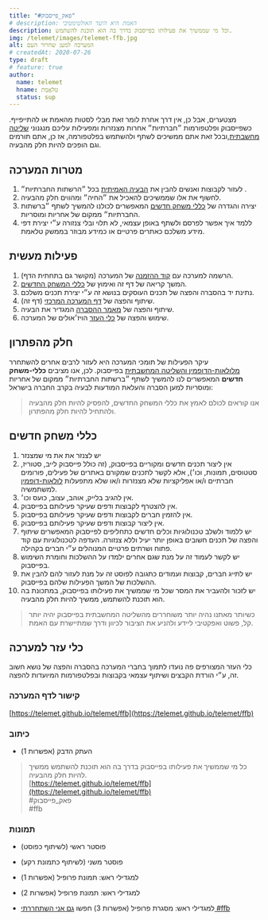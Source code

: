 ```yaml
---
title: "#פאק_פייסבוק"
# description: האמת היא היעד האולטימטיבי
description: וכל מי שממשיך את פעילותו בפייסבוק בדרך בה הוא תוכנת להשתמש.
img: /telemet/images/telemet-ffb.jpg
alt: המערכה למען שחרור העם
# createdAt: 2020-07-26
type: draft
# feature: true
author:
  name: telemet
  hname: טלאֱמֶת
  status: sup
---
```


מצטערים, אבל כן, אין דרך אחרת לומר זאת מבלי לסטות מהאמת או להתייפייף. כשפייסבוק ופלטפורמות ״חברתיות״ אחרות מצנזרות ומפעילות עליכם מנגנוני [שליטה מחשבתית](/tal.amitay/social-mind-control),ובכל זאת אתם ממשיכים לשתף ולהשתמש בפלטפורמה, אז כן, אתם תורמים וגם הופכים להיות חלק מהבעיה.

## מטרות המערכה

1. לעזור לקבוצות ואנשים להבין את [הבעיה האמיתית](/tal.amitay/social-mind-control) בכל ״הרשתות החברתיות״ .
2. לחשוף את אלו שממשיכים להאכיל את ״החיה״ ומהווים חלק מהבעיה.
1. יצירה והגדרה של [כללי משחק חדשים](#כללי-משחק-חדשים) המאפשרים לכולנו להמשיך לשתף ״ברשתות החברתיות״ ממקום של אחריות ומוסריות.
3. ללמד איך אפשר לפרסם ולשתף באופן עצמאי, לא תלוי ובלי צנזורה ע״י יצירת דפי מידע משלכם כאתרים פרטיים או כמידע מבוזר בממשק טלאמת.

## פעילות מעשית

1. הרשמה למערכה עם [קוד ההזמנה](/join?id=051F0EABF1&type=c) של המערכה (מקושר גם בתחתית הדף).
2. המשך קריאה של דף זה ואימוץ של [כללי המשחק החדשים](#כללי-משחק-חדשים).
3. נתינת יד בהסברה והפצה של תכנים העוסקים בנושא זה ע״י יצירת תכנים משלכם.
4. שיתוף והפצה של [דף המערכה המרכזי](/telemet/ffb) (דף זה).
5. שיתוף והפצה של [מאמר ההסברה](/tal.amitay/social-mind-control) המגדיר את הבעיה.
6. שימוש והפצה של [כלי העזר](#כלי-עזר-למערכה) הויז׳אולים של המערכה.


## חלק מהפתרון

עיקר הפעילות של תומכי המערכה היא לעזור לרבים אחרים להשתחרר [מלולאות-הדופמין והשליטה המחשבתית](/tal.amitay/social-mind-control) בפייסבוק. לכן, אנו מציבים **כללי-משחק חדשים** המאפשרים לנו להמשיך לשתף ״ברשתות החברתיות״ ממקום של אחריות ומוסריות למען הסברה והעלאת המודעות לבעיה בקרב החברה בישראל:

> אנו קוראים לכולם לאמץ את כללי המשחק החדשים, להפסיק להיות חלק מהבעיה ולהתחיל להיות חלק מהפתרון.

## כללי משחק חדשים

1. יש לצנזר את את מי שמצנזר
1. אין ליצור תכנים חדשים ומקוריים בפייסבוק, (זה כולל פייסבוק לייב, סטוריז, סטטוסים, תמונות, וכו׳), אלא לקשר לתכנים שמקורם באתרים של פעילים, פורומים חברתיים ו/או אפליקציות שלא מצנזרות ו/או שלא מתפעלות [לולאות-דופמין](/tal.amitay/social-mind-control) למשתמשיה.
1. אין להגיב בלייק, אוהב, עצוב, כועס וכו׳.
1. אין להצטרף לקבוצות ודפים שעיקר פעילותם בפייסבוק.
1. אין להזמין חברים לקבוצות ודפים שעיקר פעילותם בפייסבוק.
1. אין ליצור קבוצות ודפים שעיקר פעילותם בפייסבוק.
1. יש ללמוד ולשלב טכנולוגיות וכלים חדשים כתחליפים לפייסבוק המאפשרים שיתוף והפצה של תכנים חשובים באופן יותר יעיל וללא צנזורה. העדפה לטכנולוגיות עם קוד פתוח ושרתים פרטיים המנוהלים ע״י חברים בקהילה.
1. יש לקשר לעמוד זה על מנת שגם אחרים ילמדו על ההשלכות וחומרת השימוש בפייסבוק.
1. יש לתייג חברים, קבוצות ועמודים כתגובה לפוסט זה על מנת לעזור להם להבין את ההשלכות של המשך הפעילות שלהם בפייסבוק.
1. יש לזכור ולהעביר את המסר שכל מי שממשיך את פעילותו בפייסבוק, במתכונת בה הוא תוכנת להשתמש, ממשיך להיות חלק מהבעיה.

> כשיותר מאתנו נהיה יותר משוחררים מהשליטה המחשבתית בפייסבוק יהיה יותר קל, פשוט ואפקטיבי ליידע ולהניע את הציבור לכיוון ודרך שמתיישרת עם האמת.

## כלי עזר למערכה

כלי העזר המצורפים פה נועדו לתמוך בחברי המערכה בהסברה והפצה של נושא חשוב זה, ע״י הורדת הקבצים ושיתוף עצמאי בקבוצות ובפלטפורמות המיועדות להפצה.

### קישור לדף המערכה

[https://telemet.github.io/telemet/ffb](https://telemet.github.io/telemet/ffb)

### כיתוב

- העתק הדבק (אפשרות 1)

> כל מי שממשיך את פעילותו בפייסבוק בדרך בה הוא תוכנת להשתמש ממשיך להיות חלק מהבעיה.  
[https://telemet.github.io/telemet/ffb](https://telemet.github.io/telemet/ffb)  
#פאק_פייסבוק  
#ffb


### תמונות
- פוסטר ראשי (לשיתוף כפוסט)

<p>
  <poster src="/telemet/images/telemet-ffb-asset.jpg" alt="פאק_פייסבוק"></poster>
</p>

- פוסטר משני (לשיתוף כתמונת רקע)

<p>
  <poster src="/telemet/images/telemet-ffb-asset2.jpg" alt="פאק_פייסבוק"></poster>
</p>

- למגדילי ראש: תמונת פרופיל (אפשרות 1)

<p>
  <poster src="/telemet/images/telemet-ffb-asset3.jpg" alt="פאק_פייסבוק"></poster>
</p>

- למגדילי ראש: תמונת פרופיל (אפשרות 2)

<p>
  <poster src="/telemet/images/telemet-ffb-asset4.jpg" alt="פאק_פייסבוק"></poster>
</p>

- למגדילי ראש: מסגרת פרופיל (אפשרות 3) חפשו [גם אני השתחררתי #ffb](https://www.facebook.com/profilepicframes/?selected_overlay_id=375580653759419)
<p>
  <poster src="/telemet/images/telemet-ffb-asset5.jpg" alt="פאק_פייסבוק"></poster>
</p>
<!-- > כי חברים אמיתיים לא נותנים לחברים להמשיך לשתף ברשתות שמצנזרות. -->
